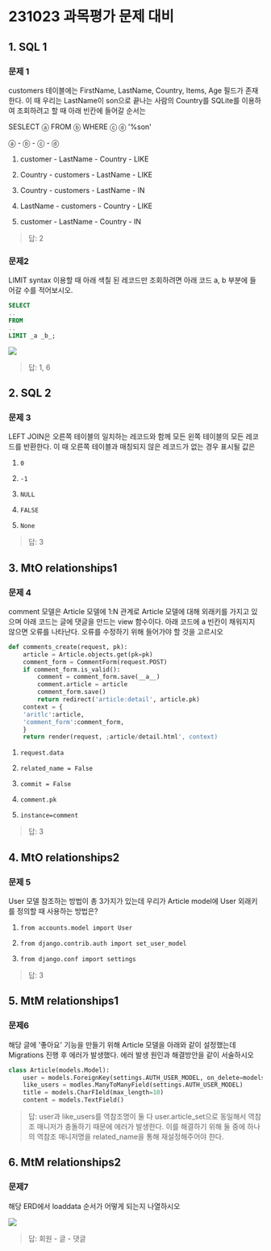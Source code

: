 # 231023 과목평가 문제 대비

## 1. SQL 1

### 문제 1

customers 테이블에는 FirstName, LastName, Country, Items, Age 필드가 존재한다. 이 때 우리는 LastName이 son으로 끝나는 사람의 Country를 SQLite를 이용하여 조회하려고 할 때 아래 빈칸에 들어갈 순서는

SESLECT ⓐ FROM ⓑ WHERE  ⓒ ⓓ '%son'

ⓐ - ⓑ - ⓒ - ⓓ

1. customer - LastName - Country - LIKE

2. Country - customers - LastName - LIKE

3. Country - customers - LastName - IN

4. LastName - customers - Country  - LIKE

5. customer - LastName - Country - IN

> 답: 2

### 문제2

LIMIT syntax 이용할 때 아래 색칠 된 레코드만 조회하려면 아래 코드 a, b 부분에 들어갈 수를 적어보시오.

```sql
SELECT
..
FROM
..
LIMIT _a _b_;
```


![](C:\Users\sbkim\AppData\Roaming\marktext\images\2023-10-22-21-38-06-image.png)

> 답: 1, 6

## 2. SQL 2

### 문제 3

LEFT JOIN은 오른쪽 테이블의 일치하는 레코드와 함께 모든 왼쪽 테이블의 모든 레코드를 반환한다. 이 때 오른쪽 테이블과 매칭되지 않은 레코드가 없는 경우 표시될 값은

1. `0`

2. `-1`

3. `NULL`

4. `FALSE`

5. `None`

> 답: 3

## 3. MtO relationships1

### 문제 4

comment 모델은 Article 모델에 1:N 관계로 Article 모델에 대해 외래키를 가지고 있으며 아래 코드는 글에 댓글을 만드는 view 함수이다. 아래 코드에 a 빈칸이 채워지지 않으면 오류를 나타난다. 오류를 수정하기 위해 들어가야 할 것을 고르시오

```python
def comments_create(request, pk):
    article = Article.objects.get(pk=pk)
    comment_form = CommentForm(request.POST)
    if comment_form.is_valid():
        comment = comment_form.save(__a__)
        comment.article = article
        comment_form.save()
        return redirect('article:detail', article.pk)
    context = {
    'aritlc':article,
    'comment_form':comment_form,
    }
    return render(request, ;article/detail.html', context)
```

1. `request.data`

2. `related_name = False`

3. `commit = False`

4. `comment.pk`

5. `instance=comment`

> 답: 3

## 4. MtO relationships2

### 문제 5

User 모델 참조하는 방법이 총 3가지가 있는데 우리가 Article model에 User 외래키를 정의할 때 사용하는 방법은?

1. `from accounts.model import User`

2. `from django.contrib.auth import set_user_model`

3. `from django.conf import settings`

> 답: 3

## 5. MtM relationships1

### 문제6

해당 글에 '좋아요' 기능을 만들기 위해 Article 모델을 아래와 같이 설정했는데 Migrations 진행 후 에러가 발생했다. 에러 발생 원인과 해결방안을 같이 서술하시오

```python
class Article(models.Model):
    user = models.ForeignKey(settings.AUTH_USER_MODEL, on_delete=models.CASCADE)
    like_users = modles.ManyToManyField(settings.AUTH_USER_MODEL)
    title = models.CharFIeld(max_length=10)
    content = models.TextField()
```

> 답: user과 like_users를 역참조명이 둘 다 user.article_set으로 동일해서 역참조 매니저가 충돌하기 때문에 에러가 발생한다. 이를 해결하기 위해 둘 중에 하나의 역참조 매니저명을 related_name을 통해 재설정해주어야 한다.

## 6. MtM relationships2

### 문제7

해당 ERD에서 loaddata 순서가 어떻게 되는지 나열하시오

![](C:\Users\sbkim\AppData\Roaming\marktext\images\2023-10-22-22-03-01-image.png)

> 답: 회원 - 글 - 댓글
